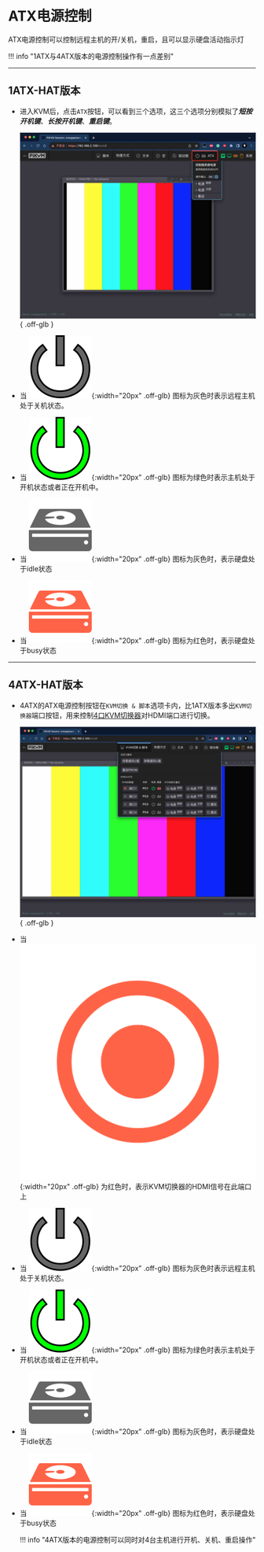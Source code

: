 # ATX电源控制

ATX电源控制可以控制远程主机的开/关机，重启，且可以显示硬盘活动指示灯

!!! info "1ATX与4ATX版本的电源控制操作有一点差别"

-----

## 1ATX-HAT版本

- 进入KVM后，点击`ATX`按钮，可以看到三个选项，这三个选项分别模拟了***短按开机键***、***长按开机键***、***重启键***。

    ![1atx_ctrl](img/atx/1atx_ctrl.jpg){ .off-glb }

- 当 ![led-atx-power-gray](img/atx/led-atx-power-gray.svg){:width="20px" .off-glb} 图标为灰色时表示远程主机处于关机状态。

- 当 ![led-atx-power-green](img/atx/led-atx-power-green.svg){:width="20px" .off-glb} 图标为绿色时表示主机处于开机状态或者正在开机中。

- 当 ![led-atx-hdd-gray](img/atx/led-atx-hdd-gray.svg){:width="20px" .off-glb} 图标为灰色时，表示硬盘处于idle状态

- 当 ![led-atx-hdd-red](img/atx/led-atx-hdd-red.svg){:width="20px" .off-glb} 图标为红色时，表示硬盘处于busy状态

-----

## 4ATX-HAT版本

- 4ATX的ATX电源控制按钮在`KVM切换 & 脚本`选项卡内，比1ATX版本多出`KVM切换器`端口按钮，用来控制[4口KVM切换器](material_zero3.md/#_1)对HDMI端口进行切换。

    ![4atx_ctrl](img/atx/4atx_ctrl.jpg){ .off-glb }

- 当 ![led-circle](img/atx/led-circle.svg){:width="20px" .off-glb} 为红色时，表示KVM切换器的HDMI信号在此端口上

- 当 ![led-atx-power-gray](img/atx/led-atx-power-gray.svg){:width="20px" .off-glb} 图标为灰色时表示远程主机处于关机状态。

- 当 ![led-atx-power-green](img/atx/led-atx-power-green.svg){:width="20px" .off-glb} 图标为绿色时表示主机处于开机状态或者正在开机中。

- 当 ![led-atx-hdd-gray](img/atx/led-atx-hdd-gray.svg){:width="20px" .off-glb} 图标为灰色时，表示硬盘处于idle状态

- 当 ![led-atx-hdd-red](img/atx/led-atx-hdd-red.svg){:width="20px" .off-glb} 图标为红色时，表示硬盘处于busy状态

    !!! info "4ATX版本的电源控制可以同时对4台主机进行开机、关机、重启操作"